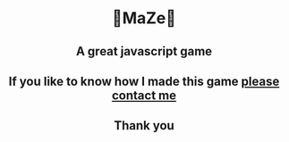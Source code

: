 <h1 align="center"> 👾MaZe👾 </h1>

<h2 align="center"> A great javascript game</h2>
<h2 align="center"> If you like to know how I made this game <a href="https://bdesignstudio.co.uk/">please contact me </a></h2>


<h2 align="center">Thank you </h2>